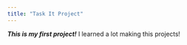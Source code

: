 ```yaml
---
title: "Task It Project"
---
```


**_This is my first project!_** I learned a lot making this projects!
